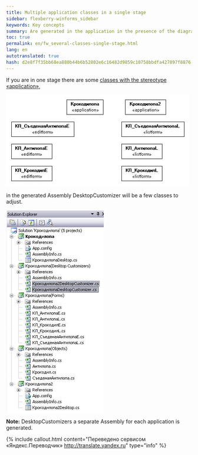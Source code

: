 ```yaml
--- 
title: Multiple application classes in a single stage 
sidebar: flexberry-winforms_sidebar 
keywords: Key concepts 
summary: Are generated in the application in the presence of the diagrams several objects with the stereotype application 
toc: true 
permalink: en/fw_several-classes-single-stage.html 
lang: en 
autotranslated: true 
hash: d2e8f7f35bb68ea880b44b6b52802e6c16482d9859c10758bbdfa427897f8876 
--- 
```


If you are in one stage there are some [classes with the stereotype &laquo;application&raquo;](fd_application.html), 

![](/images/pages/products/flexberry-winforms/development/generation/2-app_-u-m-l.jpg) 


in the generated Assembly DesktopCustomizer will be a few classes to adjust. 

![](/images/pages/products/flexberry-winforms/development/generation/2-app_-s-l-n.jpg) 

__Note:__ DesktopCustomizers a separate Assembly for each application is generated. 




{% include callout.html content="Переведено сервисом «Яндекс.Переводчик» <http://translate.yandex.ru>" type="info" %}